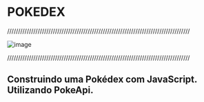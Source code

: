 # POKEDEX
////////////////////////////////////////////////////////////////////////////////////

![image](Img-GitHub/International_Pokémon_logo.svg.png)

////////////////////////////////////////////////////////////////////////////////////

<h2>Construindo uma Pokédex com JavaScript. Utilizando PokeApi.</h2>
